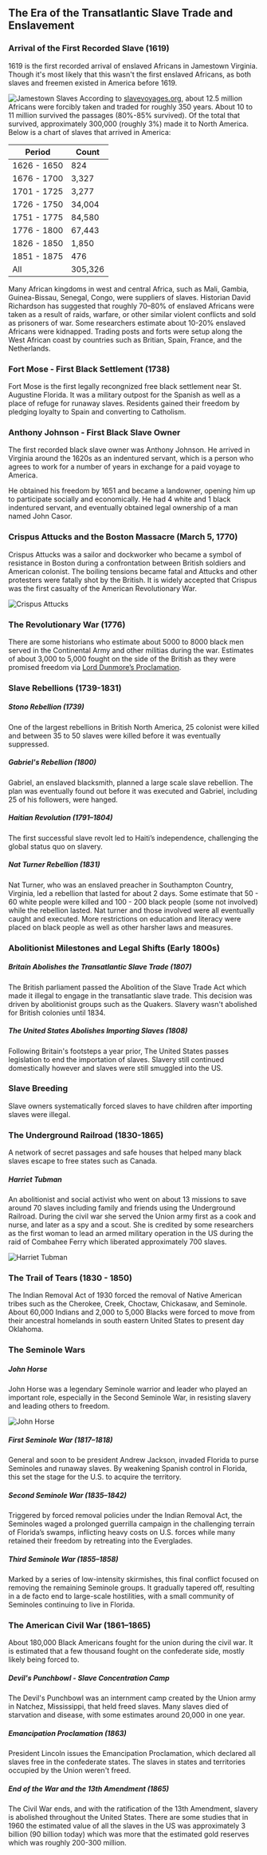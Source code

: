 ## The Era of the Transatlantic Slave Trade and Enslavement

### Arrival of the First Recorded Slave (1619)
1619 is the first recorded arrival of enslaved Africans in Jamestown Virginia.  Though it's most likely that this wasn't the first enslaved Africans, as both slaves and freemen existed in America before 1619.

![Jamestown Slaves](https://raw.githubusercontent.com/Chukobyte/black-history/main/assets/images/jamestown_slaves.png)
According to [slavevoyages.org](https://www.slavevoyages.org/), about 12.5 million Africans were forcibly taken and traded for roughly 350 years.  About 10 to 11 million survived the passages (80%-85% survived).  Of the total that survived, approximately 300,000 (roughly 3%) made it to North America.  Below is a chart of slaves that arrived in America:

|    Period   |  Count  |
| ----------- | ------- |
| 1626 - 1650 | 824     |
| 1676 - 1700 | 3,327   |
| 1701 - 1725 | 3,277   |
| 1726 - 1750 | 34,004  |
| 1751 - 1775 | 84,580  |
| 1776 - 1800 | 67,443  |
| 1826 - 1850 | 1,850   |
| 1851 - 1875 | 476     |
| All         | 305,326 |

Many African kingdoms in west and central Africa, such as Mali, Gambia, Guinea-Bissau, Senegal, Congo, were suppliers of slaves.  Historian David Richardson has suggested that roughly 70–80% of enslaved Africans were taken as a result of raids, warfare, or other similar violent conflicts and sold as prisoners of war.  Some researchers estimate about 10-20% enslaved Africans were kidnapped.  Trading posts and forts were setup along the West African coast by countries such as Britian, Spain, France, and the Netherlands.

### Fort Mose - First Black Settlement (1738)
Fort Mose is the first legally recongnized free black settlement near St. Augustine Florida.  It was a military outpost for the Spanish as well as a place of refuge for runaway slaves.  Residents gained their freedom by pledging loyalty to Spain and converting to Catholism.

### Anthony Johnson - First Black Slave Owner
The first recorded black slave owner was Anthony Johnson.  He arrived in Virginia around the 1620s as an indentured servant, which is a person who agrees to work for a number of years in exchange for a paid voyage to America.

He obtained his freedom by 1651 and became a landowner, opening him up to participate socially and economically.  He had 4 white and 1 black indentured servant, and eventually obtained legal ownership of a man named John Casor.

### Crispus Attucks and the Boston Massacre (March 5, 1770)
Crispus Attucks was a sailor and dockworker who became a symbol of resistance in Boston during a confrontation between British soldiers and American colonist.  The boiling tensions became fatal and Attucks and other protesters were fatally shot by the British.  It is widely accepted that Crispus was the first casualty of the American Revolutionary War.

![Crispus Attucks](https://raw.githubusercontent.com/Chukobyte/black-history/main/assets/images/crispus_attucks3.png)

### The Revolutionary War (1776)
There are some historians who estimate about 5000 to 8000 black men served in the Continental Army and other militias during the war.  Estimates of about 3,000 to 5,000 fought on the side of the British as they were promised freedom via [Lord Dunmore’s Proclamation](https://en.wikipedia.org/wiki/Dunmore%27s_Proclamation).

### Slave Rebellions (1739-1831)

##### Stono Rebellion (1739)
One of the largest rebellions in British North America, 25 colonist were killed and between 35 to 50 slaves were killed before it was eventually suppressed.

##### Gabriel's Rebellion (1800)
Gabriel, an enslaved blacksmith, planned a large scale slave rebellion.  The plan was eventually found out before it was executed and Gabriel, including 25 of his followers, were hanged.

##### Haitian Revolution (1791–1804)
The first successful slave revolt led to Haiti’s independence, challenging the global status quo on slavery.

##### Nat Turner Rebellion (1831)
Nat Turner, who was an enslaved preacher in Southampton Country, Virginia, led a rebellion that lasted for about 2 days.  Some estimate that 50 - 60 white people were killed and 100 - 200 black people (some not involved) while the rebellion lasted.  Nat turner and those involved were all eventually caught and executed.  More restrictions on education and literacy were placed on black people as well as other harsher laws and measures.

### Abolitionist Milestones and Legal Shifts (Early 1800s)

##### Britain Abolishes the Transatlantic Slave Trade (1807)
The British parliament passed the Abolition of the Slave Trade Act which made it illegal to engage in the transatlantic slave trade.  This decision was driven by abolitionist groups such as the Quakers.  Slavery wasn't abolished for British colonies until 1834.

##### The United States Abolishes Importing Slaves (1808)
Following Britain's footsteps a year prior, The United States passes legislation to end the importation of slaves.  Slavery still continued domestically however and slaves were still smuggled into the US.

### Slave Breeding
Slave owners systematically forced slaves to have children after importing slaves were illegal.

### The Underground Railroad (1830-1865)
A network of secret passages and safe houses that helped many black slaves escape to free states such as Canada.

##### Harriet Tubman
An abolitionist  and social activist who went on about 13 missions to save around 70 slaves including family and friends using the Underground Railroad.  During the civil war she served the Union army first as a cook and nurse, and later as a spy and a scout.  She is credited by some researchers as the first woman to lead an armed military operation in the US during the raid of Combahee Ferry which liberated approximately 700 slaves.

![Harriet Tubman](https://raw.githubusercontent.com/Chukobyte/black-history/main/assets/images/harriet_tubman2.png)

### The Trail of Tears (1830 - 1850)
The Indian Removal Act of 1930 forced the removal of Native American tribes such as the Cherokee, Creek, Choctaw, Chickasaw, and Seminole.  About 60,000 Indians and 2,000 to 5,000 Blacks were forced to move from their ancestral homelands in south eastern United States to present day Oklahoma.

### The Seminole Wars

##### John Horse
John Horse was a legendary Seminole warrior and leader who played an important role, especially in the Second Seminole War, in resisting slavery and leading others to freedom.

![John Horse](https://raw.githubusercontent.com/Chukobyte/black-history/main/assets/images/john_horse.png)

##### First Seminole War (1817–1818)
General and soon to be president Andrew Jackson, invaded Florida to purse Seminoles and runaway slaves.  By weakening Spanish control in Florida, this set the stage for the U.S. to acquire the territory.

##### Second Seminole War (1835–1842)
Triggered by forced removal policies under the Indian Removal Act, the Seminoles waged a prolonged guerrilla campaign in the challenging terrain of Florida’s swamps, inflicting heavy costs on U.S. forces while many retained their freedom by retreating into the Everglades.

##### Third Seminole War (1855–1858)
Marked by a series of low-intensity skirmishes, this final conflict focused on removing the remaining Seminole groups. It gradually tapered off, resulting in a de facto end to large-scale hostilities, with a small community of Seminoles continuing to live in Florida.

### The American Civil War (1861–1865)
About 180,000 Black Americans fought for the union during the civil war.  It is estimated that a few thousand fought on the confederate side, mostly likely being forced to.

##### Devil's Punchbowl - Slave Concentration Camp
The Devil's Punchbowl was an internment camp created by the Union army in Natchez, Mississippi, that held freed slaves.  Many slaves died of starvation and disease, with some estimates around 20,000 in one year.

##### Emancipation Proclamation (1863)
President Lincoln issues the Emancipation Proclamation, which declared all slaves free in the confederate states.  The slaves in states and territories occupied by the Union weren't freed.

##### End of the War and the 13th Amendment (1865)
The Civil War ends, and with the ratification of the 13th Amendment, slavery is abolished throughout the United States.  There are some studies that in 1960 the estimated value of all the slaves in the US was approximately 3 billion (90 billion today) which was more that the estimated gold reserves which was roughly 200-300 million.
